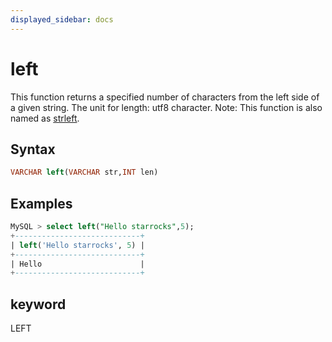 ```yaml
---
displayed_sidebar: docs
---
```


# left

This function returns a specified number of characters from the left side of a given string. The unit for length: utf8 character.
Note: This function is also named as [strleft](strleft.md).

## Syntax

```SQL
VARCHAR left(VARCHAR str,INT len)
```

## Examples

```SQL
MySQL > select left("Hello starrocks",5);
+----------------------------+
| left('Hello starrocks', 5) |
+----------------------------+
| Hello                      |
+----------------------------+
```

## keyword

LEFT
